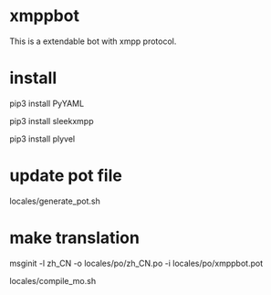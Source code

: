 # xmppbot

This is a extendable bot with xmpp protocol.

# install

pip3 install PyYAML

pip3 install sleekxmpp

pip3 install plyvel

# update pot file

locales/generate_pot.sh

# make translation

msginit -l zh_CN -o locales/po/zh_CN.po -i locales/po/xmppbot.pot

locales/compile_mo.sh
